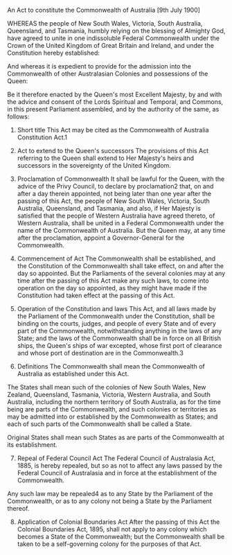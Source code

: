 An Act to constitute the Commonwealth of Australia
[9th July 1900]

WHEREAS the people of New South Wales, Victoria, South Australia, Queensland, and Tasmania, humbly relying on the blessing of Almighty God, have agreed to unite in one indissoluble Federal Commonwealth under the Crown of the United Kingdom of Great Britain and Ireland, and under the Constitution hereby established:

And whereas it is expedient to provide for the admission into the Commonwealth of other Australasian Colonies and possessions of the Queen:

Be it therefore enacted by the Queen's most Excellent Majesty, by and with the advice and consent of the Lords Spiritual and Temporal, and Commons, in this present Parliament assembled, and by the authority of the same, as follows:

1. Short title
This Act may be cited as the Commonwealth of Australia Constitution Act.1

2. Act to extend to the Queen's successors
The provisions of this Act referring to the Queen shall extend to Her Majesty's heirs and successors in the sovereignty of the United Kingdom.

3. Proclamation of Commonwealth
It shall be lawful for the Queen, with the advice of the Privy Council, to declare by proclamation2 that, on and after a day therein appointed, not being later than one year after the passing of this Act, the people of New South Wales, Victoria, South Australia, Queensland, and Tasmania, and also, if Her Majesty is satisfied that the people of Western Australia have agreed thereto, of Western Australia, shall be united in a Federal Commonwealth under the name of the Commonwealth of Australia. But the Queen may, at any time after the proclamation, appoint a Governor-General for the Commonwealth.

4. Commencement of Act
The Commonwealth shall be established, and the Constitution of the Commonwealth shall take effect, on and after the day so appointed. But the Parliaments of the several colonies may at any time after the passing of this Act make any such laws, to come into operation on the day so appointed, as they might have made if the Constitution had taken effect at the passing of this Act.

5. Operation of the Constitution and laws
This Act, and all laws made by the Parliament of the Commonwealth under the Constitution, shall be binding on the courts, judges, and people of every State and of every part of the Commonwealth, notwithstanding anything in the laws of any State; and the laws of the Commonwealth shall be in force on all British ships, the Queen's ships of war excepted, whose first port of clearance and whose port of destination are in the Commonwealth.3

6. Definitions
The Commonwealth shall mean the Commonwealth of Australia as established under this Act.

The States shall mean such of the colonies of New South Wales, New Zealand, Queensland, Tasmania, Victoria, Western Australia, and South Australia, including the northern territory of South Australia, as for the time being are parts of the Commonwealth, and such colonies or territories as may be admitted into or established by the Commonwealth as States; and each of such parts of the Commonwealth shall be called a State.

Original States shall mean such States as are parts of the Commonwealth at its establishment.

7. Repeal of Federal Council Act
The Federal Council of Australasia Act, 1885, is hereby repealed, but so as not to affect any laws passed by the Federal Council of Australasia and in force at the establishment of the Commonwealth.

Any such law may be repealed4 as to any State by the Parliament of the Commonwealth, or as to any colony not being a State by the Parliament thereof.

8. Application of Colonial Boundaries Act
After the passing of this Act the Colonial Boundaries Act, 1895, shall not apply to any colony which becomes a State of the Commonwealth; but the Commonwealth shall be taken to be a self-governing colony for the purposes of that Act.